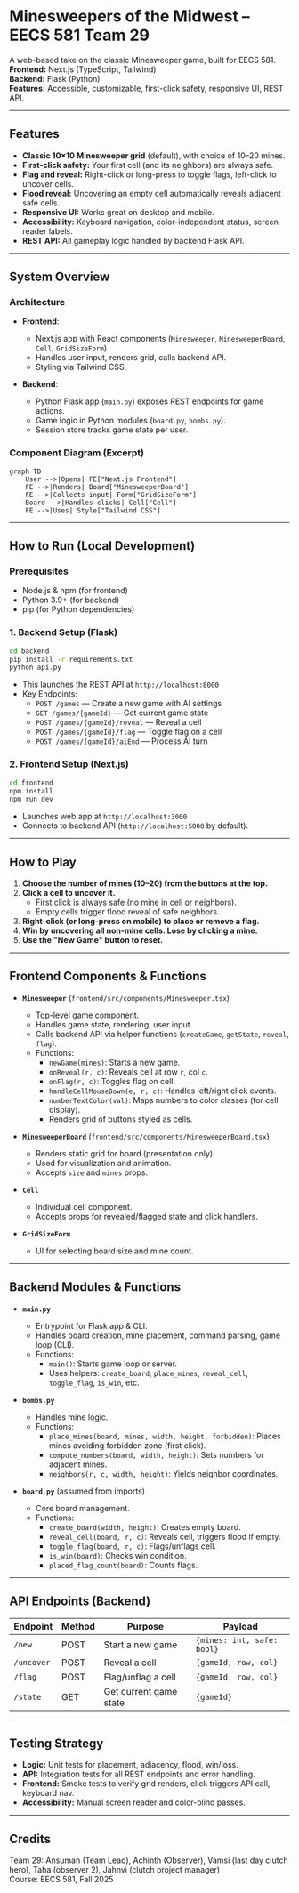 # Minesweepers of the Midwest – EECS 581 Team 29

A web-based take on the classic Minesweeper game, built for EECS 581.  
**Frontend:** Next.js (TypeScript, Tailwind)  
**Backend:** Flask (Python)  
**Features:** Accessible, customizable, first-click safety, responsive UI, REST API.

---

## Features

- **Classic 10×10 Minesweeper grid** (default), with choice of 10–20 mines.
- **First-click safety:** Your first cell (and its neighbors) are always safe.
- **Flag and reveal:** Right-click or long-press to toggle flags, left-click to uncover cells.
- **Flood reveal:** Uncovering an empty cell automatically reveals adjacent safe cells.
- **Responsive UI:** Works great on desktop and mobile.
- **Accessibility:** Keyboard navigation, color-independent status, screen reader labels.
- **REST API:** All gameplay logic handled by backend Flask API.

---

## System Overview

### Architecture

- **Frontend**:
  - Next.js app with React components (`Minesweeper`, `MinesweeperBoard`, `Cell`, `GridSizeForm`)
  - Handles user input, renders grid, calls backend API.
  - Styling via Tailwind CSS.

- **Backend**:
  - Python Flask app (`main.py`) exposes REST endpoints for game actions.
  - Game logic in Python modules (`board.py`, `bombs.py`).
  - Session store tracks game state per user.

### Component Diagram (Excerpt)
```mermaid
graph TD
    User -->|Opens| FE["Next.js Frontend"]
    FE -->|Renders| Board["MinesweeperBoard"]
    FE -->|Collects input| Form["GridSizeForm"]
    Board -->|Handles clicks| Cell["Cell"]
    FE -->|Uses| Style["Tailwind CSS"]
```

---

## How to Run (Local Development)

### Prerequisites
- Node.js & npm (for frontend)
- Python 3.9+ (for backend)
- pip (for Python dependencies)

### 1. Backend Setup (Flask)
```bash
cd backend
pip install -r requirements.txt
python api.py
```
- This launches the REST API at `http://localhost:8000`
- Key Endpoints:
  - `POST /games` — Create a new game with AI settings
  - `GET /games/{gameId}` — Get current game state
  - `POST /games/{gameId}/reveal` — Reveal a cell
  - `POST /games/{gameId}/flag` — Toggle flag on a cell
  - `POST /games/{gameId}/aiEnd` — Process AI turn

### 2. Frontend Setup (Next.js)
```bash
cd frontend
npm install
npm run dev
```
- Launches web app at `http://localhost:3000`
- Connects to backend API (`http://localhost:5000` by default).

---

## How to Play

1. **Choose the number of mines (10–20) from the buttons at the top.**
2. **Click a cell to uncover it.**
   - First click is always safe (no mine in cell or neighbors).
   - Empty cells trigger flood reveal of safe neighbors.
3. **Right-click (or long-press on mobile) to place or remove a flag.**
4. **Win by uncovering all non-mine cells. Lose by clicking a mine.**
5. **Use the "New Game" button to reset.**

---

## Frontend Components & Functions

- **`Minesweeper`** (`frontend/src/components/Minesweeper.tsx`)
  - Top-level game component.
  - Handles game state, rendering, user input.
  - Calls backend API via helper functions (`createGame`, `getState`, `reveal`, `flag`).
  - Functions:
    - `newGame(mines)`: Starts a new game.
    - `onReveal(r, c)`: Reveals cell at row `r`, col `c`.
    - `onFlag(r, c)`: Toggles flag on cell.
    - `handleCellMouseDown(e, r, c)`: Handles left/right click events.
    - `numberTextColor(val)`: Maps numbers to color classes (for cell display).
    - Renders grid of buttons styled as cells.

- **`MinesweeperBoard`** (`frontend/src/components/MinesweeperBoard.tsx`)
  - Renders static grid for board (presentation only).
  - Used for visualization and animation.
  - Accepts `size` and `mines` props.

- **`Cell`**
  - Individual cell component.
  - Accepts props for revealed/flagged state and click handlers.

- **`GridSizeForm`**
  - UI for selecting board size and mine count.

---

## Backend Modules & Functions

- **`main.py`**
  - Entrypoint for Flask app & CLI.
  - Handles board creation, mine placement, command parsing, game loop (CLI).
  - Functions:
    - `main()`: Starts game loop or server.
    - Uses helpers: `create_board`, `place_mines`, `reveal_cell`, `toggle_flag`, `is_win`, etc.

- **`bombs.py`**
  - Handles mine logic.
  - Functions:
    - `place_mines(board, mines, width, height, forbidden)`: Places mines avoiding forbidden zone (first click).
    - `compute_numbers(board, width, height)`: Sets numbers for adjacent mines.
    - `neighbors(r, c, width, height)`: Yields neighbor coordinates.

- **`board.py`** (assumed from imports)
  - Core board management.
  - Functions:
    - `create_board(width, height)`: Creates empty board.
    - `reveal_cell(board, r, c)`: Reveals cell, triggers flood if empty.
    - `toggle_flag(board, r, c)`: Flags/unflags cell.
    - `is_win(board)`: Checks win condition.
    - `placed_flag_count(board)`: Counts flags.

---

## API Endpoints (Backend)

| Endpoint         | Method | Purpose                    | Payload                   |
|------------------|--------|----------------------------|---------------------------|
| `/new`           | POST   | Start a new game           | `{mines: int, safe: bool}`|
| `/uncover`       | POST   | Reveal a cell              | `{gameId, row, col}`      |
| `/flag`          | POST   | Flag/unflag a cell         | `{gameId, row, col}`      |
| `/state`         | GET    | Get current game state     | `{gameId}`                |

---

## Testing Strategy

- **Logic:** Unit tests for placement, adjacency, flood, win/loss.
- **API:** Integration tests for all REST endpoints and error handling.
- **Frontend:** Smoke tests to verify grid renders, click triggers API call, keyboard nav.
- **Accessibility:** Manual screen reader and color-blind passes.


---

## Credits

Team 29: Ansuman (Team Lead), Achinth (Observer), Vamsi (last day clutch hero), Taha (observer 2), Jahnvi (clutch project manager)  
Course: EECS 581, Fall 2025
